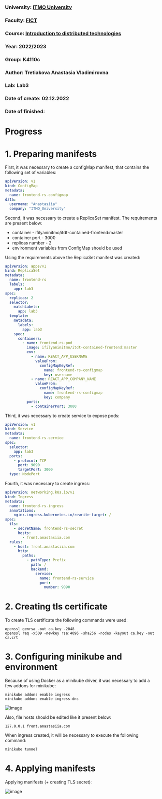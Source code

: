 ### University: [ITMO University](https://itmo.ru/ru/)
### Faculty: [FICT](https://fict.itmo.ru)
### Course: [Introduction to distributed technologies](https://github.com/itmo-ict-faculty/introduction-to-distributed-technologies)
### Year: 2022/2023
### Group: K4110c
### Author: Tretiakova Anastasia Vladimirovna
### Lab: Lab3
### Date of create: 02.12.2022
### Date of finished: 

# Progress
# 1. Preparing manifests
First, it was necessary to create a configMap manifest, that contains the following set of variables:

```yaml
apiVersion: v1
kind: ConfigMap
metadata:
  name: frontend-rs-configmap
data:
  username: "Anastasiia"
  company: "ITMO_University"
```

Second, it was necessary to create a ReplicaSet manifest. The requirements are present below:

* container - ifilyaninitmo/itdt-contained-frontend:master
* container port - 3000
* replicas number - 2
* environment variables from ConfigMap should be used

Using the requirements above the ReplicaSet manifest was created:

```yaml
apiVersion: apps/v1
kind: ReplicaSet
metadata:
  name: frontend-rs
  labels:
    app: lab3
spec:
  replicas: 2
  selector:
    matchLabels:
      app: lab3
  template:
    metadata:
      labels:
        app: lab3
    spec:
      containers:
        - name: frontend-rs-pod
          image: ifilyaninitmo/itdt-contained-frontend:master
          env:
            - name: REACT_APP_USERNAME
              valueFrom:
                configMapKeyRef:
                  name: frontend-rs-configmap
                  key: username
            - name: REACT_APP_COMPANY_NAME
              valueFrom:
                configMapKeyRef:
                  name: frontend-rs-configmap
                  key: company
          ports:
            - containerPort: 3000
```

Third, it was necessary to create service to expose pods:

```yaml
apiVersion: v1
kind: Service
metadata:
  name: frontend-rs-service
spec:
  selector:
    app: lab3
  ports:
    - protocol: TCP
      port: 9090
      targetPort: 3000
  type: NodePort
```

Fourth, it was necessary to create ingress:

```yaml
apiVersion: networking.k8s.io/v1
kind: Ingress
metadata:
  name: frontend-rs-ingress
  annotations:
    nginx.ingress.kubernetes.io/rewrite-target: /
spec:
  tls:
    - secretName: frontend-rs-secret
      hosts:
        - front.anastasiia.com
  rules:
    - host: front.anastasiia.com
      http:
        paths:
          - pathType: Prefix
            path: /
            backend:
              service:
                name: frontend-rs-service
                port:
                  number: 9090
```

# 2. Creating tls certificate
To create TLS certificate the following commands were used:

```
openssl genrsa -out ca.key -2048
openssl req -x509 -newkey rsa:4096 -sha256 -nodes -keyout ca.key -out ca.crt
```

# 3. Configuring minikube and environment
Because of using Docker as a minikube driver, it was necessary to add a few addons for minikube:

```
minikube addons enable ingress
minikube addons enable ingress-dns
```

![image](https://user-images.githubusercontent.com/44613206/205368219-6daa3ca8-b5fd-4699-ae81-4dc66f40595e.png)

Also, file hosts should be edited like it present below:

```
127.0.0.1 front.anastasiia.com
```
When ingress created, it will be necessary to execute the following command:

```
minikube tunnel
```

# 4. Applying manifests
Applying manifests (+ creating TLS secret):

![image](https://user-images.githubusercontent.com/44613206/205943173-ab101402-6407-402c-9484-8a9d7a9167a8.png)

